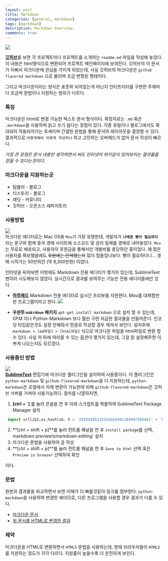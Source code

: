 ```yaml
---
layout: post
title: Markdown
categories: [general, markdown]
tags: [markdown]
description: Markdown Overview.
comments: true
---
```


![](http://pad.haroopress.com/docs/ko/markdown/images/markdown_md_168.png)

[**깃허브**](http://github.com)를 보면 각 프로젝트마다 프로젝트를 소개하는 `readme.md` 파일을 작성해 놓았다. 이 내용은 html형식으로 변환되어 프로젝트 메인페이지에 보여진다. 깃허브의 이 문서가 이뻐서 마크다운에 관심을 가지게 되었는데, 사실 깃허브의 마크다운은 `github flavored markdown` 으로 불리며 조금 변형된 형태이다.

그리고 마크다운이라는 양식은 표준화 되어있는게 아닌지 인터프리터를 구현한 주체마다 조금씩 문법이나 지원하는 범위가 다르다.

### 특징
마크다운은 html로 변경 가능한 텍스트 문서 형식이다. 확장자로는 `.md` 혹은 `.markdown`을 사용하며 읽고 쓰기 쉽다는 장점이 있다.
각종 포털이나 블로그에서도 확대되어 적용되어가는 추세이며 간결한 문법을 통해 문서의 레이아웃을 결정할 수 있다. 결과적으로 `어떻게해야 이쁘게 작성하나` 하고 고민하는 오버헤드가 없어 문서 작성이 빠르다.

*가장 큰 장점은 문서 내용만 생각하면서 써도 인터넷의 위키같이 있어보이는 결과물을 얻을 수 있다는것이다.*

### 마크다운을 지원하는곳
- 텀블러 - 블로그
- 티스토리 - 블로그
- 레딧 - 커뮤니티
- 깃허브 - 오픈소스 레파지토리

### 사용방법
![](https://koolinus.files.wordpress.com/2012/08/mou_screenshot_1.png?w=700)  
마크다운 에디터로는 Mac OS용 `Mou`가 가장 유명한데, 개발자가 **`나에겐 빵이 필요하다`** 라는 문구와 함께 중국 경매 사이트에 소스코드 및 권리 일체를 경매로 내어놓았다. `Mou`는 무료로 배포되고, 사용자의 후원금을 통해서만 개발비를 충당하던 중이었다. 꽤 많은 사용자를 확보했음에도 ~~후원에는 인색했는지~~ 많이 힘들었나보다. 빵이 필요하다니... 경매 시작가는 50만위안 (약 8,300만원) 이었다.

인터넷을 뒤져보면 이밖에도 Markdown 전용 에디터가 몇가지 있는데, SublimeText 팬이라 시도해보지 않았다. 실시간으로 결과를 보여주는 기능은 전용 에디터들에만 있다.

- [**하루패드**](http://pad.haroopress.com/user.html)
Markdown 전용 에디터로 실시간 프리뷰를 지원한다. Mou를 대체할만한 프로그램이라고 한다.
![](http://cfile30.uf.tistory.com/image/27752D3E53CBA3451FEFBF)

- **우분투 `makrdown` 패키지**
`apt-get install markdown` 으로 설치 할 수 있는데, GFM 이나 Python-Markdown 보다 훨씬 ~~구린~~ 저급한 결과물을 만들어준다. 인코딩 타입같은것도 설정 안해줘서 한글로 작성할 경우 깨져서 보인다.
설치후에 `markdown < [md파일] > [html파일]` 식으로 마크다운 파일을 html파일로 변환 할 수 있다.
사실 저 뒤에 따라올 수 있는 옵션이 몇가지 있는데, 그걸 잘 설정해주면 이쁘게 나오는지도 모르겠다.

### 사용중인 방법
![](https://namu.wiki/file/%ED%8C%8C%EC%9D%BC:sublime_text.png)  
[**SublimeText**](http://sublimetext.com/2) 편집기에 마크다운 플러그인을 설치하여 사용중이다. 이 플러그인은 `python-markdown` 및 `github-flavored-markdown`을 다 지원하는데, `python-markdown`은 로컬에서 자체 변환이 가능한데 비해 `github-flavored-markdown`은 깃허브 서버를 거쳐야 사용가능하다. 절차를 나열하자면,

1. **[ctrl + `]** 를 눌러 콘솔을 연 후 아래 스크립트를 복붙하여 SublimeText Package Manager 설치  
~~~ python
 import urllib2,os,hashlib; h = '2915d1851351e5ee549c20394736b442' + '8bc59f460fa1548d1514676163dafc88'; pf = 'Package Control.sublime-package'; ipp = sublime.installed_packages_path(); os.makedirs( ipp ) if not os.path.exists(ipp) else None; urllib2.install_opener( urllib2.build_opener( urllib2.ProxyHandler()) ); by = urllib2.urlopen( 'http://packagecontrol.io/' + pf.replace(' ', '%20')).read(); dh = hashlib.sha256(by).hexdigest(); open( os.path.join( ipp, pf), 'wb' ).write(by) if dh == h else None; print('Error validating download (got %s instead of %s), please try manual install' % (dh, h) if dh != h else 'Please restart Sublime Text to finish installation')
~~~

2. **[ctrl + shift + p]**를 눌러 컨트롤 패널을 연 후  `install package`를 선택, markdown preview` 및 `markdown editing` 설치
3. 마크다운 문법을 사용하여 글 작성
4. **[ctrl + shift + p]**를 눌러 컨트롤 패널을 연 후 `Save to html` 선택 혹은 `Preview in browser` 선택하여 확인

이다.

### 문법
원본과 결과물을 비교하면서 보면 이해가 더 빠를것같아 링크를 첨부한다. `python-markdown`을 사용하여 변경한 예이므로, 다른 프로그램을 사용할 경우 결과가 다를 수 있다.

* [마크다운 문서](http://wet7/markdown_cheat_sheet.md)
* [위 문서를 HTML로 변경한 결과](http://wet/markdown_cheat_sheet.html)

### 제약
마크다운을 HTML로 변환하면서 `HTML5` 문법을 사용하는데, 현재 브라우저들이 `HTML5`를 지원하는 정도가 각각 다르다. 지원률이 높을수록 더 온전하게 보인다.